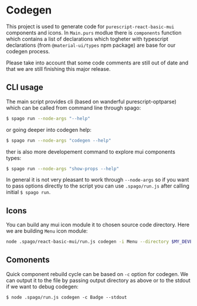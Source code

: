 # Codegen

This project is used to generate code for `purescript-react-basic-mui` components and icons. In `Main.purs` modlue there is `components` function which contains a list of declarations which togheter with typescript declarations (from `@material-ui/types` npm package) are base for our codegen process.

Please take into account that some code comments are still out of date and that we are still finishing this major release.

## CLI usage

The main script provides cli (based on wanderful purescript-optparse) which can be called from command line through spago:

``` bash
$ spago run --node-args "--help"
```

or going deeper into codegen help:

``` bash
$ spago run --node-args "codegen --help"
```

ther is also more developement command to explore mui components types:
``` bash
$ spago run --node-args "show-props --help"
```

In general it is not very pleasant to work through `--node-args` so if you want to pass options directly to the script you can use `.spago/run.js` after calling initial `$ spago run`.

## Icons

You can build any mui icon module it to chosen source code directory. Here we are building `Menu` icon module:

```bash
node .spago/react-basic-mui/run.js codegen -i Menu --directory $MY_DEVEL_PROJECT/src/Utils/
```

## Comonents

Quick component rebuild cycle can be based on `-c` option for codegen. We can output it to the file by passing output directory as above or to the stdout if we want to debug codegen:

```
$ node .spago/run.js codegen -c Badge --stdout
```


